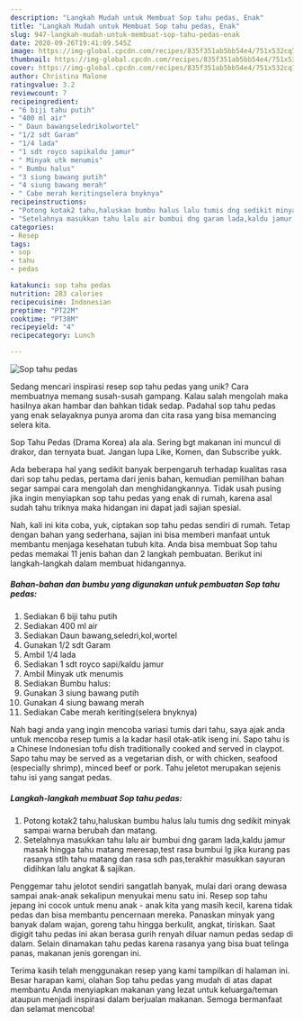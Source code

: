 ```yaml
---
description: "Langkah Mudah untuk Membuat Sop tahu pedas, Enak"
title: "Langkah Mudah untuk Membuat Sop tahu pedas, Enak"
slug: 947-langkah-mudah-untuk-membuat-sop-tahu-pedas-enak
date: 2020-09-26T19:41:09.545Z
image: https://img-global.cpcdn.com/recipes/835f351ab5bb54e4/751x532cq70/sop-tahu-pedas-foto-resep-utama.jpg
thumbnail: https://img-global.cpcdn.com/recipes/835f351ab5bb54e4/751x532cq70/sop-tahu-pedas-foto-resep-utama.jpg
cover: https://img-global.cpcdn.com/recipes/835f351ab5bb54e4/751x532cq70/sop-tahu-pedas-foto-resep-utama.jpg
author: Christina Malone
ratingvalue: 3.2
reviewcount: 7
recipeingredient:
- "6 biji tahu putih"
- "400 ml air"
- " Daun bawangseledrikolwortel"
- "1/2 sdt Garam"
- "1/4 lada"
- "1 sdt royco sapikaldu jamur"
- " Minyak utk menumis"
- " Bumbu halus"
- "3 siung bawang putih"
- "4 siung bawang merah"
- " Cabe merah keritingselera bnyknya"
recipeinstructions:
- "Potong kotak2 tahu,haluskan bumbu halus lalu tumis dng sedikit minyak sampai warna berubah dan matang."
- "Setelahnya masukkan tahu lalu air bumbui dng garam lada,kaldu jamur masak hingga tahu matang meresap,test rasa bumbui lg jika kurang pas rasanya stlh tahu matang dan rasa sdh pas,terakhir masukkan sayuran didihkan lalu angkat &amp; sajikan."
categories:
- Resep
tags:
- sop
- tahu
- pedas

katakunci: sop tahu pedas 
nutrition: 283 calories
recipecuisine: Indonesian
preptime: "PT22M"
cooktime: "PT38M"
recipeyield: "4"
recipecategory: Lunch

---
```



![Sop tahu pedas](https://img-global.cpcdn.com/recipes/835f351ab5bb54e4/751x532cq70/sop-tahu-pedas-foto-resep-utama.jpg)

Sedang mencari inspirasi resep sop tahu pedas yang unik? Cara membuatnya memang susah-susah gampang. Kalau salah mengolah maka hasilnya akan hambar dan bahkan tidak sedap. Padahal sop tahu pedas yang enak selayaknya punya aroma dan cita rasa yang bisa memancing selera kita.

Sop Tahu Pedas (Drama Korea) ala ala. Sering bgt makanan ini muncul di drakor, dan ternyata buat. Jangan lupa Like, Komen, dan Subscribe yukk.

Ada beberapa hal yang sedikit banyak berpengaruh terhadap kualitas rasa dari sop tahu pedas, pertama dari jenis bahan, kemudian pemilihan bahan segar sampai cara mengolah dan menghidangkannya. Tidak usah pusing jika ingin menyiapkan sop tahu pedas yang enak di rumah, karena asal sudah tahu triknya maka hidangan ini dapat jadi sajian spesial.


Nah, kali ini kita coba, yuk, ciptakan sop tahu pedas sendiri di rumah. Tetap dengan bahan yang sederhana, sajian ini bisa memberi manfaat untuk membantu menjaga kesehatan tubuh kita. Anda bisa membuat Sop tahu pedas memakai 11 jenis bahan dan 2 langkah pembuatan. Berikut ini langkah-langkah dalam membuat hidangannya.

<!--inarticleads1-->

##### Bahan-bahan dan bumbu yang digunakan untuk pembuatan Sop tahu pedas:

1. Sediakan 6 biji tahu putih
1. Sediakan 400 ml air
1. Sediakan  Daun bawang,seledri,kol,wortel
1. Gunakan 1/2 sdt Garam
1. Ambil 1/4 lada
1. Sediakan 1 sdt royco sapi/kaldu jamur
1. Ambil  Minyak utk menumis
1. Sediakan  Bumbu halus:
1. Gunakan 3 siung bawang putih
1. Gunakan 4 siung bawang merah
1. Sediakan  Cabe merah keriting(selera bnyknya)


Nah bagi anda yang ingin mencoba variasi tumis dari tahu, saya ajak anda untuk mencoba resep tumis a la kadar hasil otak-atik iseng ini. Sapo tahu is a Chinese Indonesian tofu dish traditionally cooked and served in claypot. Sapo tahu may be served as a vegetarian dish, or with chicken, seafood (especially shrimp), minced beef or pork. Tahu jeletot merupakan sejenis tahu isi yang sangat pedas. 

<!--inarticleads2-->

##### Langkah-langkah membuat Sop tahu pedas:

1. Potong kotak2 tahu,haluskan bumbu halus lalu tumis dng sedikit minyak sampai warna berubah dan matang.
1. Setelahnya masukkan tahu lalu air bumbui dng garam lada,kaldu jamur masak hingga tahu matang meresap,test rasa bumbui lg jika kurang pas rasanya stlh tahu matang dan rasa sdh pas,terakhir masukkan sayuran didihkan lalu angkat &amp; sajikan.


Penggemar tahu jelotot sendiri sangatlah banyak, mulai dari orang dewasa sampai anak-anak sekalipun menyukai menu satu ini. Resep sop tahu jepang ini cocok untuk menu anak - anak kita yang masih kecil, karena tidak pedas dan bisa membantu pencernaan mereka. Panaskan minyak yang banyak dalam wajan, goreng tahu hingga berkulit, angkat, tiriskan. Saat digigit tahu pedas ini akan berasa gurih renyah diluar namun pedas sedap di dalam. Selain dinamakan tahu pedas karena rasanya yang bisa buat telinga panas, makanan jenis gorengan ini. 

Terima kasih telah menggunakan resep yang kami tampilkan di halaman ini. Besar harapan kami, olahan Sop tahu pedas yang mudah di atas dapat membantu Anda menyiapkan makanan yang lezat untuk keluarga/teman ataupun menjadi inspirasi dalam berjualan makanan. Semoga bermanfaat dan selamat mencoba!
